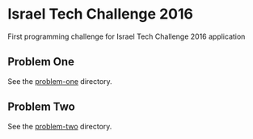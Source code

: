 # Israel Tech Challenge 2016
First programming challenge for Israel Tech Challenge 2016 application

## Problem One
See the [problem-one](https://github.com/benjaminran/israeltechchallenge2015/tree/master/problem-one) directory.


## Problem Two
See the [problem-two](https://github.com/benjaminran/israeltechchallenge2015/tree/master/problem-two) directory.


